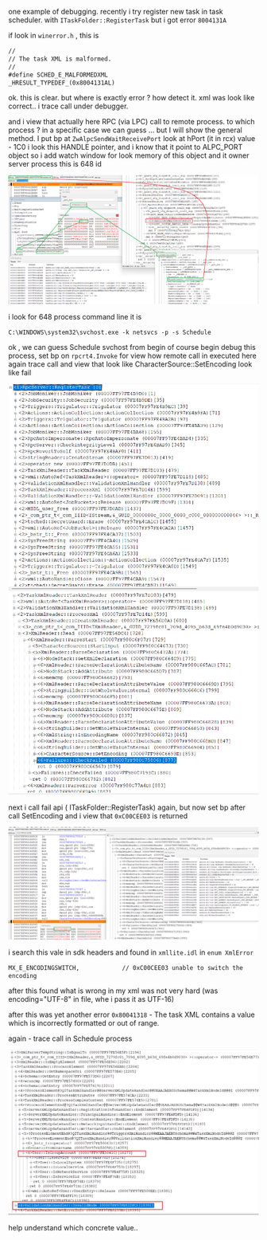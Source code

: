 one example of debugging.
recently i try register new task in task scheduler.
with `ITaskFolder::RegisterTask`
but i got error `8004131A`

if look in `winerror.h` , this is

```
//
// The task XML is malformed.
//
#define SCHED_E_MALFORMEDXML             _HRESULT_TYPEDEF_(0x8004131AL)
```

ok. this is clear. but where is exactly error ? how detect it. xml was look like correct..
i trace call under debugger. 



and i view that actually here RPC (via LPC) call to remote process.
to which process ? in a specific case we can guess ... but I will show the general method. I put bp at `ZwAlpcSendWaitReceivePort`
look at hPort (it in rcx) value - 1C0
i look this HANDLE pointer, and i know that it point to ALPC_PORT object
so i add watch window for look memory of this object and it owner server process
this is 648 id

![Screenshot](0.png)

i look for 648 process command line
it is 
```
C:\WINDOWS\system32\svchost.exe -k netsvcs -p -s Schedule
```
ok , we can guess Schedule svchost from begin of course
begin debug this process, set bp on `rpcrt4.Invoke` for view how remote call in executed here
again trace call and view that look like CharacterSource::SetEncoding look like fail

![Screenshot](3.png)
![Screenshot](4.png)

next i call fail api ( ITaskFolder::RegisterTask) again, but now set bp after call SetEncoding
and i view that `0xC00CEE03` is returned

![Screenshot](2.png)

i search this vale in sdk headers and found in `xmllite.idl` 
in `enum XmlError`
```
MX_E_ENCODINGSWITCH,            // 0xC00CEE03 unable to switch the encoding
```
after this found what is wrong in my xml was not very hard (was encoding="UTF-8" in file, whe i pass it as UTF-16)

after this was yet another error `0x80041318` - The task XML contains a value which is incorrectly formatted or out of range. 

again - trace call in Schedule process

![Screenshot](5.png)

help understand which concrete value..